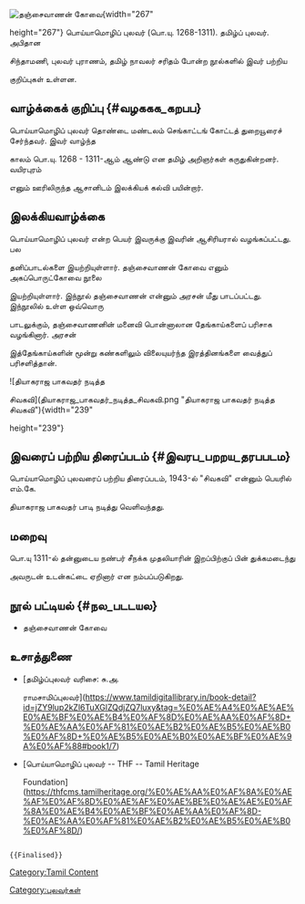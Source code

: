 ![தஞ்சைவாணன் கோவை](தஞ்சைவாணன்_கோவை.png "தஞ்சைவாணன் கோவை"){width="267"
height="267"} பொய்யாமொழிப் புலவர் (பொ.யு. 1268-1311). தமிழ்ப் புலவர். அபிதான
சிந்தாமணி, புலவர் புராணம், தமிழ் நாவலர் சரிதம் போன்ற நூல்களில் இவர் பற்றிய
குறிப்புகள் உள்ளன.

## வாழ்க்கைக் குறிப்பு {#வழககக_கறபப}

பொய்யாமொழிப் புலவர் தொண்டை மண்டலம் செங்காட்டங் கோட்டத் துறையூரைச் சேர்ந்தவர். இவர் வாழ்ந்த
காலம் பொ.யு. 1268 - 1311-ஆம் ஆண்டு என தமிழ் அறிஞர்கள் கருதுகின்றனர். வயிரபுரம்
எனும் ஊரிலிருந்த ஆசானிடம் இலக்கியக் கல்வி பயின்றார்.

## இலக்கியவாழ்க்கை

பொய்யாமொழிப் புலவர் என்ற பெயர் இவருக்கு இவரின் ஆசிரியரால் வழங்கப்பட்டது. பல
தனிப்பாடல்களை இயற்றியுள்ளார். தஞ்சைவாணன் கோவை எனும் அகப்பொருட்கோவை நூலை
இயற்றியுள்ளார். இந்நூல் தஞ்சைவாணன் என்னும் அரசன் மீது பாடப்பட்டது. இந்நூலில் உள்ள ஒவ்வொரு
பாடலுக்கும், தஞ்சைவாணனின் மனைவி பொன்னாலான தேங்காய்களைப் பரிசாக வழங்கினார். அரசன்
இத்தேங்காய்களின் மூன்று கண்களிலும் விலையுயர்ந்த இரத்தினங்களை வைத்துப் பரிசளித்தான்.
![தியாகராஜ பாகவதர் நடித்த
சிவகவி](தியாகராஜ_பாகவதர்_நடித்த_சிவகவி.png "தியாகராஜ பாகவதர் நடித்த சிவகவி"){width="239"
height="239"}

## இவரைப் பற்றிய திரைப்படம் {#இவரப_பறறய_தரபபடம}

பொய்யாமொழிப் புலவரைப் பற்றிய திரைப்படம், 1943-ல் \"சிவகவி\" என்னும் பெயரில் எம்.கே.
தியாகராஜ பாகவதர் பாடி நடித்து வெளிவந்தது.

## மறைவு

பொ.யு 1311-ல் தன்னுடைய நண்பர் சீநக்க முதலியாரின் இறப்பிற்குப் பின் துக்கமடைந்து
அவருடன் உடன்கட்டை ஏறினார் என நம்பப்படுகிறது.

## நூல் பட்டியல் {#நல_படடயல}

-   தஞ்சைவாணன் கோவை

## உசாத்துணை

-   [தமிழ்ப்புலவர் வரிசை: சு.அ.
    ராமசாமிப்புலவர்](https://www.tamildigitallibrary.in/book-detail?id=jZY9lup2kZl6TuXGlZQdjZQ7luxy&tag=%E0%AE%A4%E0%AE%AE%E0%AE%BF%E0%AE%B4%E0%AF%8D%E0%AE%AA%E0%AF%8D+%E0%AE%AA%E0%AF%81%E0%AE%B2%E0%AE%B5%E0%AE%B0%E0%AF%8D+%E0%AE%B5%E0%AE%B0%E0%AE%BF%E0%AE%9A%E0%AF%88#book1/7)
-   [பொய்யாமொழிப் புலவர் -- THF -- Tamil Heritage
    Foundation](https://thfcms.tamilheritage.org/%E0%AE%AA%E0%AF%8A%E0%AE%AF%E0%AF%8D%E0%AE%AF%E0%AE%BE%E0%AE%AE%E0%AF%8A%E0%AE%B4%E0%AE%BF%E0%AE%AA%E0%AF%8D-%E0%AE%AA%E0%AF%81%E0%AE%B2%E0%AE%B5%E0%AE%B0%E0%AF%8D/)

```{=mediawiki}
{{Finalised}}
```
[Category:Tamil Content](Category:Tamil_Content "wikilink")
[Category:புலவர்கள்](Category:புலவர்கள் "wikilink")
